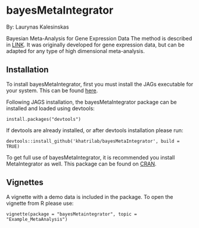 # bayesMetaIntegrator
By: Laurynas Kalesinskas

Bayesian Meta-Analysis for Gene Expression Data
The method is described in [LINK](). It was originally developed for gene expression data, but can be adapted for any type of high dimensional meta-analysis.

## Installation
To install bayesMetaIntegrator, first you must install the JAGs executable for your system. This can be found [here](https://mcmc-jags.sourceforge.io/).  

Following JAGS installation, the bayesMetaIntegrator package can be installed and loaded using devtools:
```
install.packages("devtools")
```
If devtools are already installed, or after devtools installation please run:
```
devtools::install_github('khatrilab/bayesMetaIntegrator', build = TRUE)
```
To get full use of bayesMetaIntegrator, it is recommended you install MetaIntegrator as well. This package can be found on [CRAN](https://cran.r-project.org/web/packages/MetaIntegrator/index.html).

## Vignettes
A vignette with a demo data is included in the package. To open the vignette from R please use:
```
vignette(package = "bayesMetaintegrator", topic = "Example_MetaAnalysis")
```
